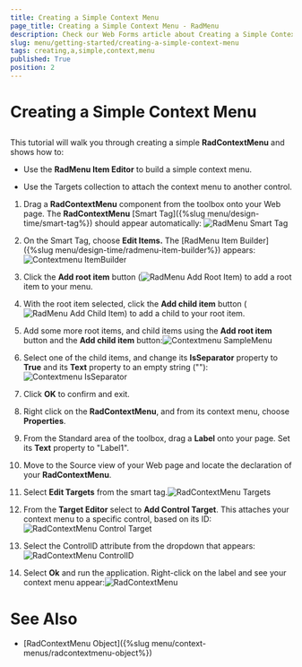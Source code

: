 ```yaml
---
title: Creating a Simple Context Menu
page_title: Creating a Simple Context Menu - RadMenu
description: Check our Web Forms article about Creating a Simple Context Menu.
slug: menu/getting-started/creating-a-simple-context-menu
tags: creating,a,simple,context,menu
published: True
position: 2
---
```


# Creating a Simple Context Menu

## 

This tutorial will walk you through creating a simple **RadContextMenu** and shows how to:

* Use the **RadMenu Item Editor** to build a simple context menu.

* Use the Targets collection to attach the context menu to another control.

1. Drag a **RadContextMenu** component from the toolbox onto your Web page. The **RadContextMenu** [Smart Tag]({%slug menu/design-time/smart-tag%}) should appear automatically: 
![RadMenu Smart Tag](images/menu_smarttag.png)

1. On the Smart Tag, choose **Edit Items.** The [RadMenu Item Builder]({%slug menu/design-time/radmenu-item-builder%}) appears:![Contextmenu ItemBuilder](images/menu_contextmenuitembuilder.png)

1. Click the **Add root item** button (![RadMenu Add Root Item](images/menu_addrootitem.png)) to add a root item to your menu.

1. With the root item selected, click the **Add child item** button (![RadMenu Add Child Item](images/menu_addchilditem.png)) to add a child to your root item.

1. Add some more root items, and child items using the **Add root item** button and the **Add child item** button:![Contextmenu SampleMenu](images/menu_contextmenusamplemenu.png)

1. Select one of the child items, and change its **IsSeparator** property to **True** and its **Text** property to an empty string (""):![Contextmenu IsSeparator](images/menu_contextmenuisseparator.png)

1. Click **OK** to confirm and exit.

1. Right click on the **RadContextMenu**, and from its context menu, choose **Properties**.

1. From the Standard area of the toolbox, drag a **Label** onto your page. Set its **Text** property to "Label1".

1. Move to the Source view of your Web page and locate the declaration of your **RadContextMenu**.

1. Select **Edit Targets** from the smart tag.![RadContextMenu Targets](images/menu_targets.png)

1. From the **Target Editor** select to **Add Control Target**. This attaches your context menu to a specific control, based on its ID:![RadContextMenu Control Target](images/menu_controltarget.png)

1. Select the ControlID attribute from the dropdown that appears:![RadContextMenu ControlID](images/menu_controlid.png)

1. Select **Ok** and run the application. Right-click on the label and see your context menu appear:![RadContextMenu](images/menu_contextmenu1.png)

# See Also

 * [RadContextMenu Object]({%slug menu/context-menus/radcontextmenu-object%})
